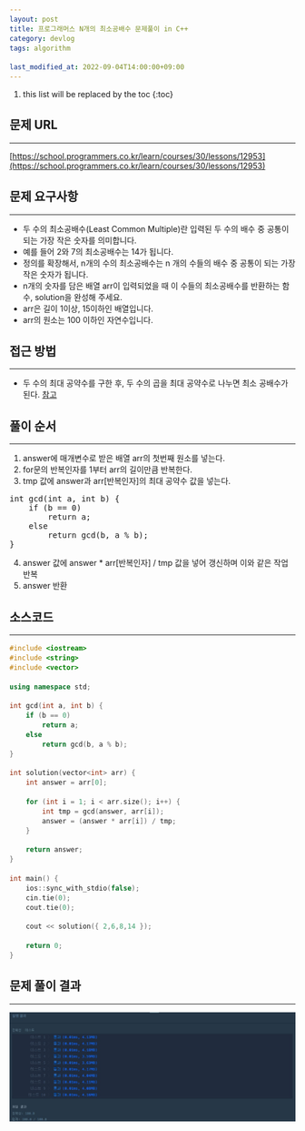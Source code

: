 ```yaml
---
layout: post
title: 프로그래머스 N개의 최소공배수 문제풀이 in C++
category: devlog
tags: algorithm

last_modified_at: 2022-09-04T14:00:00+09:00
---
```


1. this list will be replaced by the toc
{:toc}

## 문제 URL
---
[https://school.programmers.co.kr/learn/courses/30/lessons/12953](https://school.programmers.co.kr/learn/courses/30/lessons/12953)

## 문제 요구사항
---
+ 두 수의 최소공배수(Least Common Multiple)란 입력된 두 수의 배수 중 공통이 되는 가장 작은 숫자를 의미합니다. 
+ 예를 들어 2와 7의 최소공배수는 14가 됩니다. 
+ 정의를 확장해서, n개의 수의 최소공배수는 n 개의 수들의 배수 중 공통이 되는 가장 작은 숫자가 됩니다.
+ n개의 숫자를 담은 배열 arr이 입력되었을 때 이 수들의 최소공배수를 반환하는 함수, solution을 완성해 주세요.
+ arr은 길이 1이상, 15이하인 배열입니다.
+ arr의 원소는 100 이하인 자연수입니다.

## 접근 방법
---
+ 두 수의 최대 공약수를 구한 후,  두 수의 곱을 최대 공약수로 나누면 최소 공배수가 된다. [참고](https://github.com/hs-study-group/algorithm/pull/100)

## 풀이 순서
---
1. answer에 매개변수로 받은 배열 arr의 첫번째 원소를 넣는다.
2. for문의 반복인자를 1부터 arr의 길이만큼 반복한다.
3. tmp 값에 answer과 arr[반복인자]의 최대 공약수 값을 넣는다.
<pre>
int gcd(int a, int b) {
    if (b == 0)
        return a;
    else
        return gcd(b, a % b);
}
</pre>
4. answer 값에 answer * arr[반복인자] / tmp 값을 넣어 갱신하며 이와 같은 작업 반복
5. answer 반환

## 소스코드
---
~~~c++
#include <iostream>
#include <string>
#include <vector>

using namespace std;

int gcd(int a, int b) {
    if (b == 0)
        return a;
    else
        return gcd(b, a % b);
}

int solution(vector<int> arr) {
    int answer = arr[0];

    for (int i = 1; i < arr.size(); i++) {
        int tmp = gcd(answer, arr[i]);
        answer = (answer * arr[i]) / tmp;
    }

    return answer;
}

int main() {
    ios::sync_with_stdio(false);
    cin.tie(0);
    cout.tie(0);

    cout << solution({ 2,6,8,14 });

    return 0;
}
~~~

## 문제 풀이 결과
---
<img src="/assets/img/post-img/algorithm/2022-09-04-pgs-Lv2_N_LCM/result.jpg">